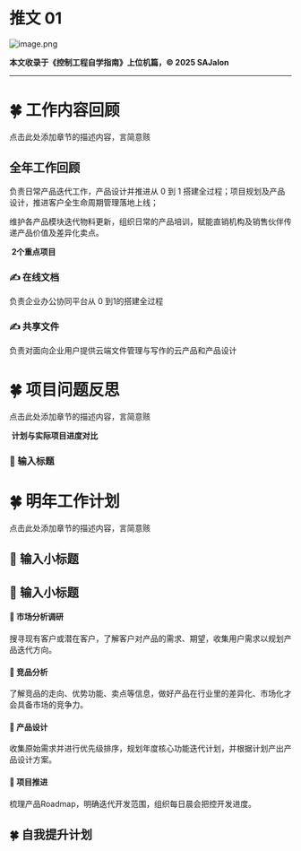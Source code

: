 # 推文 01

![image.png](https://alidocs.oss-cn-zhangjiakou.aliyuncs.com/res/Q35O8513wpdLJl9V/img/aac6b01e-b646-45f1-94d8-ab6aac693fcd.png?x-oss-process=image/crop,x_0,y_105,w_1600,h_504/ignore-error,1)

**本文收录于《控制工程自学指南》上位机篇，© 2025 SAJalon**

---

# 🍀 工作内容回顾

点击此处添加章节的描述内容，言简意赅

## 全年工作回顾

负责日常产品迭代工作，产品设计并推进从 0 到 1 搭建全过程；项目规划及产品设计，推进客户全生命周期管理落地上线；

维护各产品模块迭代物料更新，组织日常的产品培训，赋能直销机构及销售伙伴传递产品价值及差异化卖点。

 **2个重点项目** 

### ✍️ 在线文档

负责企业办公协同平台从 0 到1的搭建全过程

### ✍️ 共享文件

负责对面向企业用户提供云端文件管理与写作的云产品和产品设计

# 🍀 项目问题反思

点击此处添加章节的描述内容，言简意赅

 **计划与实际项目进度对比** 

### 📎 输入标题

# 🍀 明年工作计划

点击此处添加章节的描述内容，言简意赅

## 📎 输入小标题

## 📎 输入小标题

#### 📌 市场分析调研

搜寻现有客户或潜在客户，了解客户对产品的需求、期望，收集用户需求以规划产品迭代方向。

#### 📌 竞品分析

了解竞品的走向、优势功能、卖点等信息，做好产品在行业里的差异化、市场化才会具备市场的竞争力。

#### 📌 产品设计

收集原始需求并进行优先级排序，规划年度核心功能迭代计划，并根据计划产出产品设计方案。

#### 📌 项目推进

梳理产品Roadmap，明确迭代开发范围，组织每日晨会把控开发进度。

## 🍀 自我提升计划
